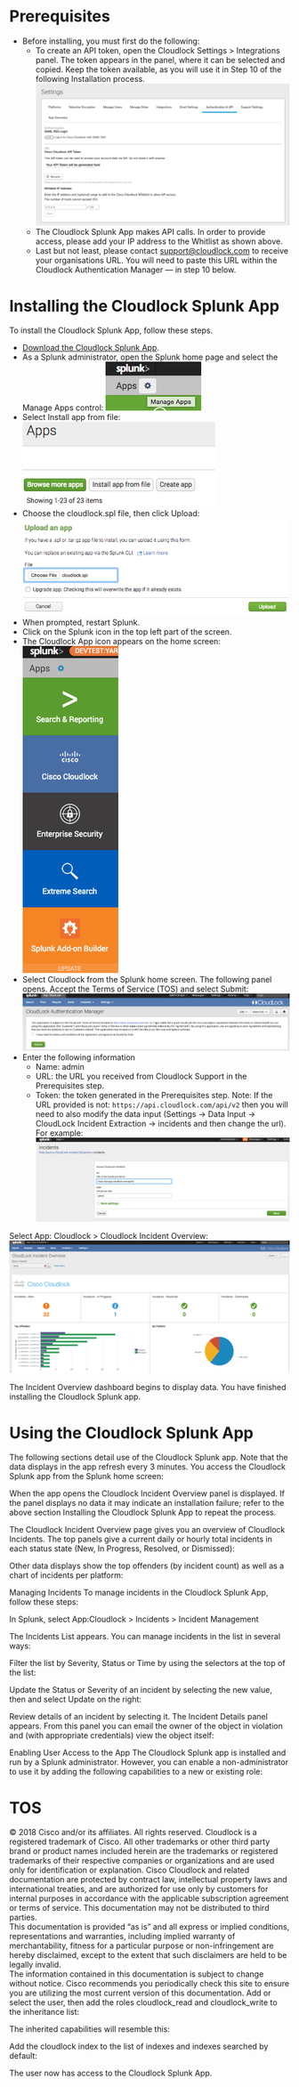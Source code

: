 # Prerequisites
* Before installing, you must first do the following: 
  - To create an API token, open the Cloudlock Settings > Integrations panel. The token appears in the panel, where it can be selected and copied. Keep the token available, as you will use it in Step 10 of the following Installation process.
![Example](https://github.com/CiscoDevNet/cloud-security/blob/master/Cloudlock/Splunk/Cisco%20Cloudlock%20Splunk%20App/media/auth.png)
  - The Cloudlock Splunk App makes API calls. In order to provide access, please add your IP address to the Whitlist as shown above.
  - Last but not least, please contact support@cloudlock.com to receive your organisations URL. You will need to paste this URL within the Cloudlock Authentication Manager — in step 10 below.


# Installing the Cloudlock Splunk App
To install the Cloudlock Splunk App, follow these steps.

* [Download the Cloudlock Splunk App](https://splunkbase.splunk.com/app/3043/).
* As a Splunk administrator, open the Splunk home page and select the Manage Apps control:
![Example](https://github.com/CiscoDevNet/cloud-security/blob/master/Cloudlock/Splunk/Cisco%20Cloudlock%20Splunk%20App/media/manage_apps.png)
* Select Install app from file:
![Example](https://github.com/CiscoDevNet/cloud-security/blob/master/Cloudlock/Splunk/Cisco%20Cloudlock%20Splunk%20App/media/install_app_browse.png)
* Choose the cloudlock.spl file, then click Upload:
![Example](https://github.com/CiscoDevNet/cloud-security/blob/master/Cloudlock/Splunk/Cisco%20Cloudlock%20Splunk%20App/media/app_install.png)
* When prompted, restart Splunk.
* Click on the Splunk icon in the top left part of the screen.
* The Cloudlock App icon appears on the home screen:
![Example](https://github.com/CiscoDevNet/cloud-security/blob/master/Cloudlock/Splunk/Cisco%20Cloudlock%20Splunk%20App/media/apps.png)
* Select Cloudlock from the Splunk home screen. The following panel opens. Accept the Terms of Service (TOS) and select Submit:
![Example](https://github.com/CiscoDevNet/cloud-security/blob/master/Cloudlock/Splunk/Cisco%20Cloudlock%20Splunk%20App/media/auth_splunk.png)
* Enter the following information
  - Name: admin
  - URL: the URL you received from Cloudlock Support in the Prerequisites step.
  - Token: the token generated in the Prerequisites step.
Note: If the URL provided is not: `https://api.cloudlock.com/api/v2` then you will need to also modify the data input (Settings -> Data Input -> CloudLock Incident Extraction -> incidents and then change the url). For example:
![Example](https://github.com/CiscoDevNet/cloud-security/blob/master/Cloudlock/Splunk/Cisco%20Cloudlock%20Splunk%20App/media/app_url.png)

Select App: Cloudlock > Cloudlock Incident Overview:
![Example](https://github.com/CiscoDevNet/cloud-security/blob/master/Cloudlock/Splunk/Cisco%20Cloudlock%20Splunk%20App/media/db1.png)

The Incident Overview dashboard begins to display data. You have finished installing the Cloudlock Splunk app.


# Using the Cloudlock Splunk App
The following sections detail use of the Cloudlock Splunk app. Note that the data displays in the app refresh every 3 minutes. 
You access the Cloudlock Splunk app from the Splunk home screen:



When the app opens the Cloudlock Incident Overview panel is displayed. If the panel displays no data it may indicate an installation failure; refer to the above section Installing the Cloudlock Splunk App to repeat the process. 

The Cloudlock Incident Overview page gives you an overview of Cloudlock Incidents. The top panels give a current daily or hourly total incidents in each status state (New, In Progress, Resolved, or Dismissed):



Other data displays show the top offenders (by incident count) as well as a chart of incidents per platform:

Managing Incidents
To manage incidents in the Cloudlock Splunk App, follow these steps:

In Splunk, select App:Cloudlock > Incidents > Incident Management



The Incidents List appears. You can manage incidents in the list in several ways:


Filter the list by Severity, Status or Time by using the selectors at the top of the list:


Update the Status or Severity of an incident by selecting the new value, then and select Update on the right:


Review details of an incident by selecting it. The Incident Details panel appears. From this panel you can email the owner of the object in violation and (with appropriate credentials) view the object itself:

Enabling User Access to the App
The Cloudlock Splunk app is installed and run by a Splunk administrator. However, you can enable a non-administrator to use it by adding the following capabilities to a new or existing role:

# TOS
© 2018 Cisco and/or its affiliates. All rights reserved.  Cloudlock is a registered trademark of Cisco. All other trademarks or other third party brand or product names included herein are the trademarks or registered trademarks of their respective companies or organizations and are used only for identification or explanation.
Cisco Cloudlock and related documentation are protected by contract law, intellectual property laws and international treaties, and are authorized for use only by customers for internal purposes in accordance with the applicable subscription agreement or terms of service. This documentation may not be distributed to third parties.  
This documentation is provided “as is” and all express or implied conditions, representations and warranties, including implied warranty of merchantability, fitness for a particular purpose or non-infringement are hereby disclaimed, except to the extent that such disclaimers are held to be legally invalid.  
The information contained in this documentation is subject to change without notice.  Cisco recommends you periodically check this site to ensure you are utilizing the most current version of this documentation.
Add or select the user, then add the roles cloudlock_read and cloudlock_write to the inheritance list:


The inherited capabilities will resemble this:


Add the cloudlock index to the list of indexes and indexes searched by default:

The user now has access to the Cloudlock Splunk App.
